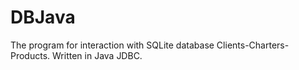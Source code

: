 # DBJava
The program for interaction with SQLite database Clients-Charters-Products. Written in Java JDBC.
